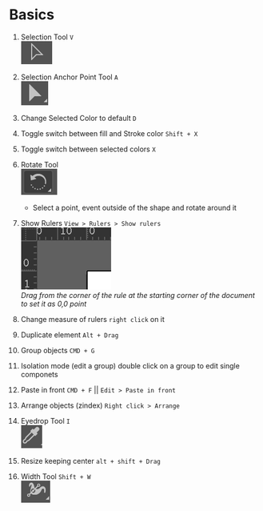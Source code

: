 # Basics

1.	Selection Tool `V`  
![alt-text](https://github.com/EmilioJeldes/Illustrator-Basics-Udemy/blob/master/imgs/basic/selection-tool.png "selection tool")

2.	Selection Anchor Point Tool `A`  
![alt-text](https://github.com/EmilioJeldes/Illustrator-Basics-Udemy/blob/master/imgs/basic/select-anchorpoint.png "select anchor point tool")

3.  Change Selected Color to default `D`  

4.  Toggle switch between fill and Stroke color `Shift + X`

5.  Toggle switch between selected colors `X`  

6.  Rotate Tool  
![alt-text](https://github.com/EmilioJeldes/Illustrator-Basics-Udemy/blob/master/imgs/basic/rotate-tool.png "rotate tool")  
	- Select a point, event outside of the shape and rotate around it

7. Show Rulers `View > Rulers > Show rulers`  
![alt-text](https://github.com/EmilioJeldes/Illustrator-Basics-Udemy/blob/master/imgs/basic/rules-zero.png "ruler to zero")  
*Drag from the corner of the rule at the starting corner of the document to set it as 0,0 point*

8. Change measure of rulers `right click` on it

8. Duplicate element `Alt + Drag`

9. Group objects `CMD + G`

10. Isolation mode (edit a group) double click on a group to edit single componets

11. Paste in front `CMD + F` || `Edit > Paste in front`

12. Arrange objects (zindex) `Right click > Arrange`

13.  Eyedrop Tool `I`   
![alt-text](https://github.com/EmilioJeldes/Illustrator-Basics-Udemy/blob/master/imgs/basic/eyedrop-tool.png "eyedrop tool")  

14.  Resize keeping center `alt + shift + Drag`

15.  Width Tool `Shift + W`   
![alt-text](https://github.com/EmilioJeldes/Illustrator-Basics-Udemy/blob/master/imgs/basic/width-tool.png "width tool")  

